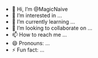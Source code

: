 - 👋 Hi, I’m @MagicNaive
- 👀 I’m interested in ...
- 🌱 I’m currently learning ...
- 💞️ I’m looking to collaborate on ...
- 📫 How to reach me ...
- 😄 Pronouns: ...
- ⚡ Fun fact: ...

<!---
MagicNaive/MagicNaive is a ✨ special ✨ repository because its `README.md` (this file) appears on your GitHub profile.
You can click the Preview link to take a look at your changes.
--->
